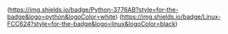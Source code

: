 (https://img.shields.io/badge/Python-3776AB?style=for-the-badge&logo=python&logoColor=white)
(https://img.shields.io/badge/Linux-FCC624?style=for-the-badge&logo=linux&logoColor=black)
